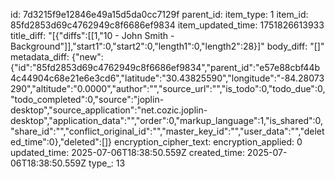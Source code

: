 id: 7d3215f9e12846e49a15d5da0cc7129f
parent_id: 
item_type: 1
item_id: 85fd2853d69c4762949c8f6686ef9834
item_updated_time: 1751826613933
title_diff: "[{\"diffs\":[[1,\"10 - John Smith - Background\"]],\"start1\":0,\"start2\":0,\"length1\":0,\"length2\":28}]"
body_diff: "[]"
metadata_diff: {"new":{"id":"85fd2853d69c4762949c8f6686ef9834","parent_id":"e57e88cbf44b4c44904c68e21e6e3cd6","latitude":"30.43825590","longitude":"-84.28073290","altitude":"0.0000","author":"","source_url":"","is_todo":0,"todo_due":0,"todo_completed":0,"source":"joplin-desktop","source_application":"net.cozic.joplin-desktop","application_data":"","order":0,"markup_language":1,"is_shared":0,"share_id":"","conflict_original_id":"","master_key_id":"","user_data":"","deleted_time":0},"deleted":[]}
encryption_cipher_text: 
encryption_applied: 0
updated_time: 2025-07-06T18:38:50.559Z
created_time: 2025-07-06T18:38:50.559Z
type_: 13